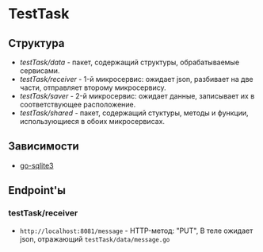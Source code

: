 # TestTask
## Структура
* _testTask/data_     - пакет, содержащий структуры, обрабатываемые сервисами.
* _testTask/receiver_ - 1-й микросервис: ожидает json, разбивает на две части, отправляет второму микросервису.
* _testTask/saver_    - 2-й микросервис: ожидает данные, записывает их в соответствующее расположение.
* _testTask/shared_   - пакет, содержащий стуктуры, методы и функции, использующиеся в обоих микросервисах.

## Зависимости
* [go-sqlite3](https://github.com/mattn/go-sqlite3)

## Endpoint'ы
### testTask/receiver
* `http://localhost:8081/message` - HTTP-метод: "PUT", В теле ожидает json, отражающий `testTask/data/message.go`
